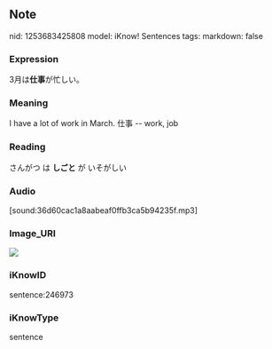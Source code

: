 ## Note
nid: 1253683425808
model: iKnow! Sentences
tags: 
markdown: false

### Expression
3月は<b>仕事</b>が忙しい。

### Meaning
I have a lot of work in March.
仕事 -- work, job

### Reading
さんがつ は <b>しごと</b> が いそがしい

### Audio
[sound:36d60cac1a8aabeaf0ffb3ca5b94235f.mp3]

### Image_URI
<img src="b7d86901d6b0bdb87ad78a517d3b35c6.jpg">

### iKnowID
sentence:246973

### iKnowType
sentence
